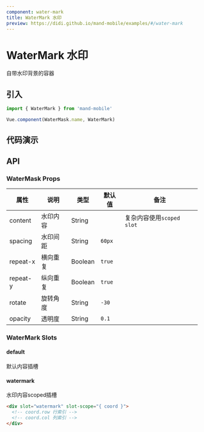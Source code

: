 ```yaml
---
component: water-mark
title: WaterMark 水印
preview: https://didi.github.io/mand-mobile/examples/#/water-mark
---
```


# WaterMark 水印


自带水印背景的容器

## 引入

```javascript
import { WaterMark } from 'mand-mobile'

Vue.component(WaterMask.name, WaterMark)
```


## 代码演示

<demo-wrapper
  src="src/packages/water-mark/demo"
  :demos="demos"
/>

<script setup>
const demos = import.meta.globEager('../../../src/packages/water-mark/demo/demo*.vue')
</script>

<!-- DEMO -->


## API

### WaterMask Props
|属性 | 说明 | 类型 | 默认值 | 备注 |
|----|-----|------|------ |------|
|content|水印内容|String| |复杂内容使用`scoped slot`|
|spacing|水印间距|String|`60px`| |
|repeat-x|横向重复|Boolean|`true`| |
|repeat-y|纵向重复|Boolean|`true`| |
|rotate|旋转角度|String|`-30`| |
|opacity|透明度|String|`0.1`| |

### WaterMark Slots

#### default
默认内容插槽

#### watermark
水印内容scoped插槽

```html
<div slot="watermark" slot-scope="{ coord }">
  <!-- coord.row 行索引 -->
  <!-- coord.col 列索引 -->
</div>
```